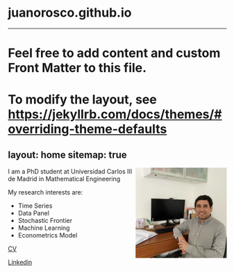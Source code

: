 # juanorosco.github.io
---
# Feel free to add content and custom Front Matter to this file.
# To modify the layout, see https://jekyllrb.com/docs/themes/#overriding-theme-defaults

layout: home
sitemap: true
---
<img style="float: right;" src="jc.jpg" width="210">

I am a PhD student at Universidad Carlos III de Madrid in Mathematical Engineering

My research interests are:

  * Time Series
  * Data Panel
  * Stochastic Frontier
  * Machine Learning
  * Econometrics Model

[CV](https://raw.githubusercontent.com/juan7ka/aboutme/filess/cv.pdf)

[Linkedin](https://www.linkedin.com/in/juancaorosco)
